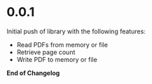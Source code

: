 # 0.0.1

Initial push of library with the following features:

- Read PDFs from memory or file
- Retrieve page count
- Write PDF to memory or file

**End of Changelog**
